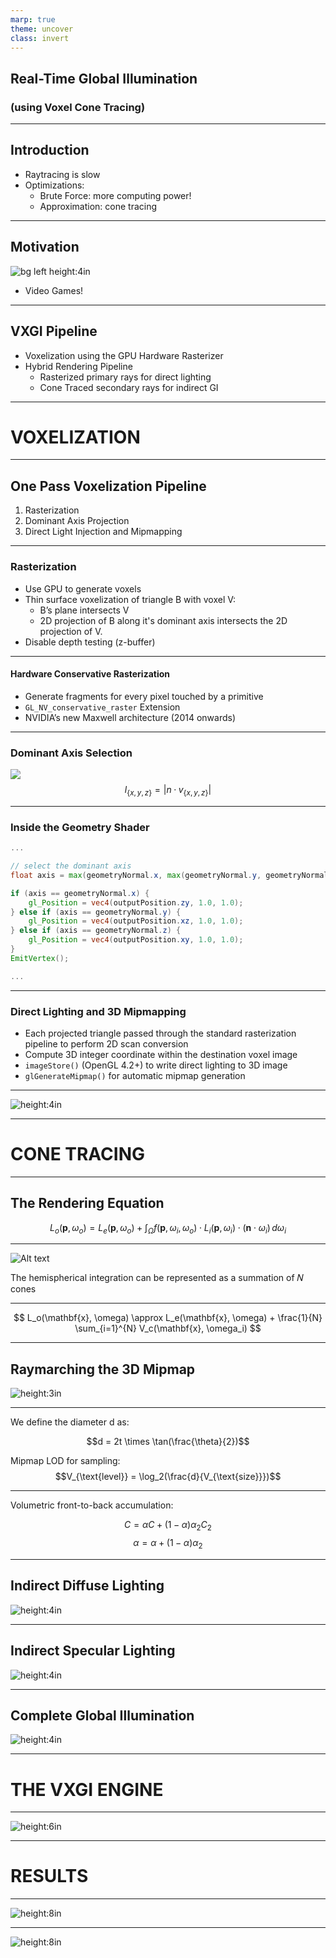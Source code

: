 ```yaml
---
marp: true
theme: uncover
class: invert
---
```


## Real-Time Global Illumination

### (using Voxel Cone Tracing)

---

## Introduction

* Raytracing is slow
* Optimizations:
  * Brute Force: more computing power!
  * Approximation: cone tracing

---

## Motivation

![bg left height:4in](images/ppt-motivation.jpg)
* Video Games!

---

## VXGI Pipeline

* Voxelization using the GPU Hardware Rasterizer
* Hybrid Rendering Pipeline
  * Rasterized primary rays for direct lighting
  * Cone Traced secondary rays for indirect GI

---

# VOXELIZATION

---

## One Pass Voxelization Pipeline

1. Rasterization
2. Dominant Axis Projection
3. Direct Light Injection and Mipmapping

---

### Rasterization

* Use GPU to generate voxels
* Thin surface voxelization of triangle B with voxel V:
  * B’s plane intersects V
  * 2D projection of B along it's dominant axis intersects the 2D projection of V.
* Disable depth testing (z-buffer)

---

#### Hardware Conservative Rasterization

* Generate fragments for every pixel touched by a primitive
* `GL_NV_conservative_raster` Extension
* NVIDIA’s new Maxwell architecture (2014 onwards)

---

### Dominant Axis Selection

![](images/ppt-das.png)
$$l_{\{x,y,z\}} = |n · v_{\{x,y,z\}} |$$

---

### Inside the Geometry Shader

```glsl
...

// select the dominant axis
float axis = max(geometryNormal.x, max(geometryNormal.y, geometryNormal.z));

if (axis == geometryNormal.x) {
    gl_Position = vec4(outputPosition.zy, 1.0, 1.0);
} else if (axis == geometryNormal.y) {
    gl_Position = vec4(outputPosition.xz, 1.0, 1.0);
} else if (axis == geometryNormal.z) {
    gl_Position = vec4(outputPosition.xy, 1.0, 1.0);
}
EmitVertex();

...
```

---

### Direct Lighting and 3D Mipmapping

* Each projected triangle passed through the standard rasterization pipeline to perform 2D scan conversion
* Compute 3D integer coordinate within the destination voxel image
* `imageStore()` (OpenGL 4.2+) to write direct lighting to 3D image
* `glGenerateMipmap()` for automatic mipmap generation

---

![height:4in](images/ppt-vox-pipe.png)

---

# CONE TRACING

---

## The Rendering Equation

$$ L_o(\mathbf{p}, \omega_o) = L_e(\mathbf{p}, \omega_o) + \int_{\Omega} f(\mathbf{p}, \omega_i, \omega_o) \cdot L_i(\mathbf{p}, \omega_i) \cdot (\mathbf{n} \cdot \omega_i) \, d\omega_i
$$

---

![Alt text](images/ppt-ao.png)

The hemispherical integration can be represented as a summation of 𝑁 cones

---

$$
L_o(\mathbf{x}, \omega) \approx L_e(\mathbf{x}, \omega) + \frac{1}{N} \sum_{i=1}^{N} V_c(\mathbf{x}, \omega_i)
$$

---

## Raymarching the 3D Mipmap

![height:3in](images/ppt-cone.png)

---

We define the diameter d as:

$$d = 2t \times \tan(\frac{\theta}{2})$$

Mipmap LOD for sampling:
$$V_{\text{level}} = \log_2(\frac{d}{V_{\text{size}}})$$

---

Volumetric front-to-back accumulation:

$$C = \alpha C + (1 - \alpha)\alpha_2C_2$$
$$\alpha = \alpha + (1 - \alpha)\alpha_2$$

---

## Indirect Diffuse Lighting

![height:4in](images/ppt-diffuse.png)

--- 

## Indirect Specular Lighting

![height:4in](images/ppt-specular.png)

---

## Complete Global Illumination

![height:4in](images/ppt-brdf.png)

---

# THE VXGI ENGINE

---

![height:6in](images/ppt-loop.svg)

---

# RESULTS

---

![height:8in](images/ppt-result.jpg)

---


![height:8in](images/ppt-emissive.jpg)